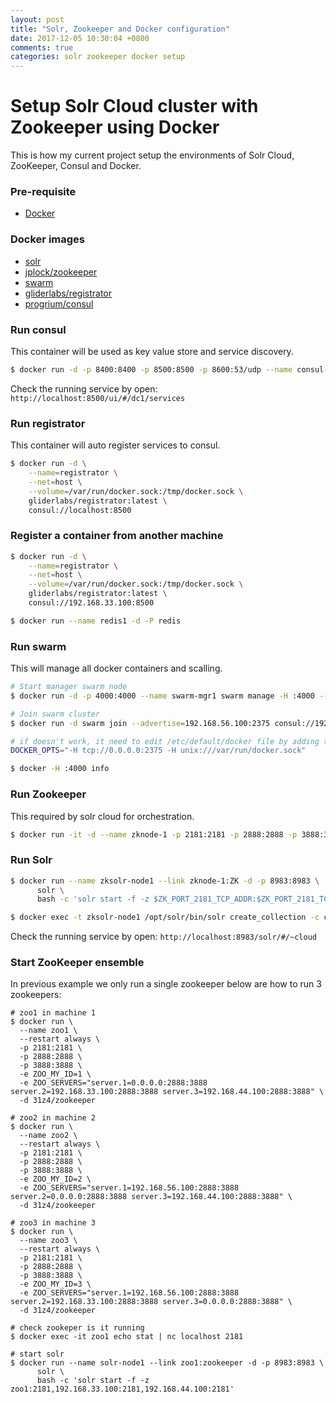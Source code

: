 ```yaml
---
layout: post
title: "Solr, Zookeeper and Docker configuration"
date: 2017-12-05 10:30:04 +0800
comments: true
categories: solr zookeeper docker setup 
---
```

# Setup Solr Cloud cluster with Zookeeper using Docker
This is how my current project setup the environments of Solr Cloud, ZooKeeper, Consul and Docker.

### Pre-requisite

* [Docker](https://www.docker.com/)

### Docker images
* [solr](https://hub.docker.com/_/solr/)
* [jplock/zookeeper](https://hub.docker.com/r/jplock/zookeeper/)
* [swarm](https://hub.docker.com/_/swarm/)
* [gliderlabs/registrator](https://hub.docker.com/r/gliderlabs/registrator/)
* [progrium/consul](https://hub.docker.com/r/progrium/consul/)

### Run consul
This container will be used as key value store and service discovery.
```sh
$ docker run -d -p 8400:8400 -p 8500:8500 -p 8600:53/udp --name consul-node1 -h consul-node1 progrium/consul -server -bootstrap -ui-dir /ui
```
Check the running service by open: `http://localhost:8500/ui/#/dc1/services`

### Run registrator
This container will auto register services to consul.
```sh
$ docker run -d \
    --name=registrator \
    --net=host \
    --volume=/var/run/docker.sock:/tmp/docker.sock \
    gliderlabs/registrator:latest \
    consul://localhost:8500
```

### Register a container from another machine
```sh
$ docker run -d \
    --name=registrator \
    --net=host \
    --volume=/var/run/docker.sock:/tmp/docker.sock \
    gliderlabs/registrator:latest \
    consul://192.168.33.100:8500

$ docker run --name redis1 -d -P redis
```

### Run swarm
This will manage all docker containers and scalling.
```sh
# Start manager swarm node
$ docker run -d -p 4000:4000 --name swarm-mgr1 swarm manage -H :4000 --replication --advertise 192.168.33.100:4000 consul://192.168.33.100:8500

# Join swarm cluster
$ docker run -d swarm join --advertise=192.168.56.100:2375 consul://192.168.33.100:8500

# if doesn't work, it need to edit /etc/default/docker file by adding this:
DOCKER_OPTS="-H tcp://0.0.0.0:2375 -H unix:///var/run/docker.sock"

$ docker -H :4000 info
```

### Run Zookeeper
This required by solr cloud for orchestration.
```sh
$ docker run -it -d --name zknode-1 -p 2181:2181 -p 2888:2888 -p 3888:3888 jplock/zookeeper
```

### Run Solr

```sh
$ docker run --name zksolr-node1 --link zknode-1:ZK -d -p 8983:8983 \
      solr \
      bash -c 'solr start -f -z $ZK_PORT_2181_TCP_ADDR:$ZK_PORT_2181_TCP_PORT'

$ docker exec -t zksolr-node1 /opt/solr/bin/solr create_collection -c collection1 -shards 3 -replicationFactor 2 -p 8983

```
Check the running service by open: `http://localhost:8983/solr/#/~cloud`


### Start ZooKeeper ensemble

In previous example we only run a single zookeeper below are how to run 3 zookeepers:

```
# zoo1 in machine 1
$ docker run \
  --name zoo1 \
  --restart always \
  -p 2181:2181 \
  -p 2888:2888 \
  -p 3888:3888 \
  -e ZOO_MY_ID=1 \
  -e ZOO_SERVERS="server.1=0.0.0.0:2888:3888 server.2=192.168.33.100:2888:3888 server.3=192.168.44.100:2888:3888" \
  -d 31z4/zookeeper

# zoo2 in machine 2
$ docker run \
  --name zoo2 \
  --restart always \
  -p 2181:2181 \
  -p 2888:2888 \
  -p 3888:3888 \
  -e ZOO_MY_ID=2 \
  -e ZOO_SERVERS="server.1=192.168.56.100:2888:3888 server.2=0.0.0.0:2888:3888 server.3=192.168.44.100:2888:3888" \
  -d 31z4/zookeeper

# zoo3 in machine 3
$ docker run \
  --name zoo3 \
  --restart always \
  -p 2181:2181 \
  -p 2888:2888 \
  -p 3888:3888 \
  -e ZOO_MY_ID=3 \
  -e ZOO_SERVERS="server.1=192.168.56.100:2888:3888 server.2=192.168.33.100:2888:3888 server.3=0.0.0.0:2888:3888" \
  -d 31z4/zookeeper

# check zookeper is it running
$ docker exec -it zoo1 echo stat | nc localhost 2181

# start solr
$ docker run --name solr-node1 --link zoo1:zookeeper -d -p 8983:8983 \
      solr \
      bash -c 'solr start -f -z zoo1:2181,192.168.33.100:2181,192.168.44.100:2181'
```


